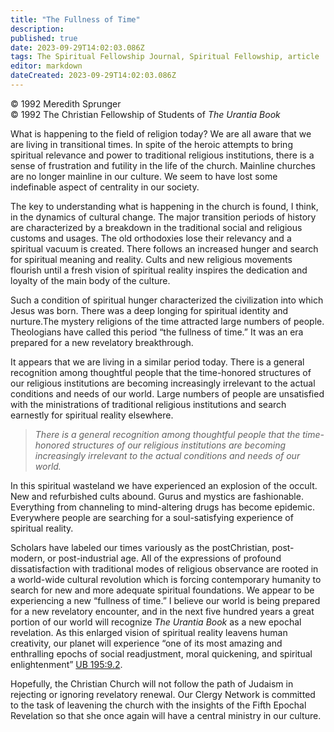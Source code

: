 ```yaml
---
title: "The Fullness of Time"
description: 
published: true
date: 2023-09-29T14:02:03.086Z
tags: The Spiritual Fellowship Journal, Spiritual Fellowship, article
editor: markdown
dateCreated: 2023-09-29T14:02:03.086Z
---
```


<p class="v-card v-sheet theme--light gray lighten-3 px-2">© 1992 Meredith Sprunger<br>© 1992 The Christian Fellowship of Students of <i>The Urantia Book</i></p>

What is happening to the field of religion today? We are all aware that we are living in transitional times. In spite of the heroic attempts to bring spiritual relevance and power to traditional religious institutions, there is a sense of frustration and futility in the life of the church. Mainline churches are no longer mainline in our culture. We seem to have lost some indefinable aspect of centrality in our society.

The key to understanding what is happening in the church is found, I think, in the dynamics of cultural change. The major transition periods of history are characterized by a breakdown in the traditional social and religious customs and usages. The old orthodoxies lose their relevancy and a spiritual vacuum is created. There follows an increased hunger and search for spiritual meaning and reality. Cults and new religious movements flourish until a fresh vision of spiritual reality inspires the dedication and loyalty of the main body of the culture.

Such a condition of spiritual hunger characterized the civilization into which Jesus was born. There was a deep longing for spiritual identity and nurture.The mystery religions of the time attracted large numbers of people. Theologians have called this period “the fullness of time.” It was an era prepared for a new revelatory breakthrough.

It appears that we are living in a similar period today. There is a general recognition among thoughtful people that the time-honored structures of our religious institutions are becoming increasingly irrelevant to the actual conditions and needs of our world. Large numbers of people are unsatisfied with the ministrations of traditional religious institutions and search earnestly for spiritual reality elsewhere.

> _There is a general recognition among thoughtful people that the time-honored structures of our religious institutions are becoming increasingly irrelevant to the actual conditions and needs of our world._

In this spiritual wasteland we have experienced an explosion of the occult. New and refurbished cults abound. Gurus and mystics are fashionable. Everything from channeling to mind-altering drugs has become epidemic. Everywhere people are searching for a soul-satisfying experience of spiritual reality.

Scholars have labeled our times variously as the postChristian, post-modern, or post-industrial age. All of the expressions of profound dissatisfaction with traditional modes of religious observance are rooted in a world-wide cultural revolution which is forcing contemporary humanity to search for new and more adequate spiritual foundations. We appear to be experiencing a new “fullness of time.” I believe our world is being prepared for a new revelatory encounter, and in the next five hundred years a great portion of our world will recognize _The Urantia Book_ as a new epochal revelation. As this enlarged vision of spiritual reality leavens human creativity, our planet will experience “one of its most amazing and enthralling epochs of social readjustment, moral quickening, and spiritual enlightenment” [UB 195:9.2](/en/The_Urantia_Book/195#p9_2).

Hopefully, the Christian Church will not follow the path of Judaism in rejecting or ignoring revelatory renewal. Our Clergy Network is committed to the task of leavening the church with the insights of the Fifth Epochal Revelation so that she once again will have a central ministry in our culture.